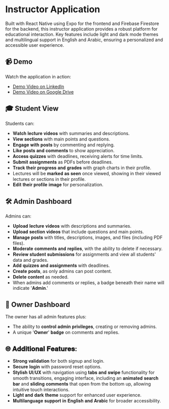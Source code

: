 # Instructor Application

Built with React Native using Expo for the frontend and Firebase Firestore for the backend, this instructor application provides a robust platform for educational interaction. Key features include light and dark mode themes and multilingual support in English and Arabic, ensuring a personalized and accessible user experience.

## 📹 Demo

Watch the application in action: 
- [Demo Video on LinkedIn](https://www.linkedin.com/posts/ahmed-essam-195693324_reactnative-expo-firebase-activity-7249909723871748096-egnk?utm_source=share&utm_medium=member_desktop)
- [Demo Video on Google Drive](https://drive.google.com/file/d/1dqtrs20oEbCWcG0Q2yM3U6IsZLwB0Irk/preview)


## 🎓 Student View
Students can:
- 𝐖𝐚𝐭𝐜𝐡 𝐥𝐞𝐜𝐭𝐮𝐫𝐞 𝐯𝐢𝐝𝐞𝐨𝐬 with summaries and descriptions.
- 𝐕𝐢𝐞𝐰 𝐬𝐞𝐜𝐭𝐢𝐨𝐧𝐬 with main points and questions.
- 𝐄𝐧𝐠𝐚𝐠𝐞 𝐰𝐢𝐭𝐡 𝐩𝐨𝐬𝐭𝐬 by commenting and replying.
- 𝐋𝐢𝐤𝐞 𝐩𝐨𝐬𝐭𝐬 𝐚𝐧𝐝 𝐜𝐨𝐦𝐦𝐞𝐧𝐭𝐬 to show appreciation.
- 𝐀𝐜𝐜𝐞𝐬𝐬 𝐪𝐮𝐢𝐳𝐳𝐞𝐬 with deadlines, receiving alerts for time limits.
- 𝐒𝐮𝐛𝐦𝐢𝐭 𝐚𝐬𝐬𝐢𝐠𝐧𝐦𝐞𝐧𝐭𝐬 as PDFs before deadlines.
- 𝐓𝐫𝐚𝐜𝐤 𝐭𝐡𝐞𝐢𝐫 𝐩𝐫𝐨𝐠𝐫𝐞𝐬𝐬 𝐚𝐧𝐝 𝐠𝐫𝐚𝐝𝐞𝐬 with graph charts in their profile.
- Lectures will be 𝐦𝐚𝐫𝐤𝐞𝐝 𝐚𝐬 𝐬𝐞𝐞𝐧 once viewed, showing in their viewed lectures or sections in their profile.
- 𝐄𝐝𝐢𝐭 𝐭𝐡𝐞𝐢𝐫 𝐩𝐫𝐨𝐟𝐢𝐥𝐞 𝐢𝐦𝐚𝐠𝐞 for personalization.


## 🛠️ Admin Dashboard
Admins can:
- 𝐔𝐩𝐥𝐨𝐚𝐝 𝐥𝐞𝐜𝐭𝐮𝐫𝐞 𝐯𝐢𝐝𝐞𝐨𝐬 with descriptions and summaries.
- 𝐔𝐩𝐥𝐨𝐚𝐝 𝐬𝐞𝐜𝐭𝐢𝐨𝐧 𝐯𝐢𝐝𝐞𝐨𝐬 that include questions and main points.
- 𝐌𝐚𝐧𝐚𝐠𝐞 𝐩𝐨𝐬𝐭𝐬 with titles, descriptions, images, and files (including PDF files).
- 𝐌𝐨𝐝𝐞𝐫𝐚𝐭𝐞 𝐜𝐨𝐦𝐦𝐞𝐧𝐭𝐬 𝐚𝐧𝐝 𝐫𝐞𝐩𝐥𝐢𝐞𝐬, with the ability to delete if necessary.
- 𝐑𝐞𝐯𝐢𝐞𝐰 𝐬𝐭𝐮𝐝𝐞𝐧𝐭 𝐬𝐮𝐛𝐦𝐢𝐬𝐬𝐢𝐨𝐧𝐬 for assignments and view all students' data and grades.
- 𝐀𝐝𝐝 𝐪𝐮𝐢𝐳𝐳𝐞𝐬 𝐚𝐧𝐝 𝐚𝐬𝐬𝐢𝐠𝐧𝐦𝐞𝐧𝐭𝐬 with deadlines.
- 𝐂𝐫𝐞𝐚𝐭𝐞 𝐩𝐨𝐬𝐭𝐬, as only admins can post content.
- 𝐃𝐞𝐥𝐞𝐭𝐞 𝐜𝐨𝐧𝐭𝐞𝐧𝐭 as needed.
- When admins add comments or replies, a badge beneath their name will indicate '𝐀𝐝𝐦𝐢𝐧.'

## 👑 Owner Dashboard
The owner has all admin features plus:
- The ability to 𝐜𝐨𝐧𝐭𝐫𝐨𝐥 𝐚𝐝𝐦𝐢𝐧 𝐩𝐫𝐢𝐯𝐢𝐥𝐞𝐠𝐞𝐬, creating or removing admins.
- A unique '𝐎𝐰𝐧𝐞𝐫' 𝐛𝐚𝐝𝐠𝐞 on comments and replies.

## 🌐 𝐀𝐝𝐝𝐢𝐭𝐢𝐨𝐧𝐚𝐥 𝐅𝐞𝐚𝐭𝐮𝐫𝐞𝐬:
- 𝐒𝐭𝐫𝐨𝐧𝐠 𝐯𝐚𝐥𝐢𝐝𝐚𝐭𝐢𝐨𝐧 for both signup and login.
- 𝐒𝐞𝐜𝐮𝐫𝐞 𝐥𝐨𝐠𝐢𝐧 with password reset options.
- 𝐒𝐭𝐲𝐥𝐢𝐬𝐡 𝐔𝐈/𝐔𝐗 with navigation using 𝐭𝐚𝐛𝐬 𝐚𝐧𝐝 𝐬𝐰𝐢𝐩𝐞 functionality for smooth transitions, engaging interface, including an 𝐚𝐧𝐢𝐦𝐚𝐭𝐞𝐝 𝐬𝐞𝐚𝐫𝐜𝐡 𝐛𝐚𝐫 and 𝐬𝐥𝐢𝐝𝐢𝐧𝐠 𝐜𝐨𝐦𝐦𝐞𝐧𝐭𝐬 that open from the bottom up, allowing intuitive touch interactions.
- 𝐋𝐢𝐠𝐡𝐭 𝐚𝐧𝐝 𝐝𝐚𝐫𝐤 𝐭𝐡𝐞𝐦𝐞 support for enhanced user experience.
- 𝐌𝐮𝐥𝐭𝐢𝐥𝐚𝐧𝐠𝐮𝐚𝐠𝐞 𝐬𝐮𝐩𝐩𝐨𝐫𝐭 𝐢𝐧 𝐄𝐧𝐠𝐥𝐢𝐬𝐡 𝐚𝐧𝐝 𝐀𝐫𝐚𝐛𝐢𝐜 for broader accessibility.


